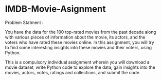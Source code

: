 # IMDB-Movie-Asignment

Problem Statment : 

You have the data for the 100 top-rated movies from the past decade along with various pieces of information about the movie, its actors, and the voters who have rated these movies online. In this assignment, you will try to find some interesting insights into these movies and their voters, using Python.

 
This is a compulsory individual assignment wherein you will download a movie dataset, write Python code to explore the data, gain insights into the movies, actors, votes, ratings and collections, and submit the code.
